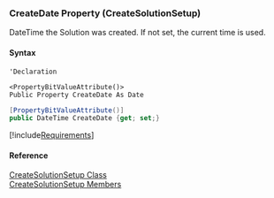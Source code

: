 ﻿### CreateDate Property (CreateSolutionSetup)

DateTime the Solution was created. If not set, the current time is used.

#### Syntax

```vbnet
'Declaration

<PropertyBitValueAttribute()>
Public Property CreateDate As Date
```

```csharp
[PropertyBitValueAttribute()]
public DateTime CreateDate {get; set;}
```

[!include[Requirements](../partials/requirements.md)]

#### Reference

[CreateSolutionSetup Class](FChoice.Toolkits.Clarify~FChoice.Toolkits.Clarify.Interfaces.CreateSolutionSetup.md)  
[CreateSolutionSetup Members](FChoice.Toolkits.Clarify~FChoice.Toolkits.Clarify.Interfaces.CreateSolutionSetup_members.md)